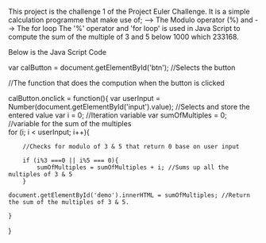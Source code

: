This project is the challenge 1 of the Project Euler Challenge.
It is a simple calculation programme that make use of;
--> The Modulo operator (%) and 
--> The for loop
The '%' operator and 'for loop' is used in Java Script to compute the sum of the multiple of 3 and 5 below 1000 which 233168.

Below is the Java Script Code 

var calButton = document.getElementById('btn'); //Selects the button

//The function that does the compution when the button is clicked

calButton.onclick = function(){
	var userInput = Number(document.getElementById('input').value);    //Selects and store the entered value
	var i = 0;		//Iteration variable
	var sumOfMultiples = 0;		//variable for the sum of the multiples  
	for (i; i < userInput; i++){

		//Checks for modulo of 3 & 5 that return 0 base on user input

		if (i%3 ===0 || i%5 === 0){
			sumOfMultiples = sumOfMultiples + i; //Sums up all the multiples of 3 & 5
		}

	document.getElementById('demo').innerHTML = sumOfMultiples; //Return the sum of the multiples of 3 & 5.

	}
}
